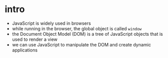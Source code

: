 # intro
* JavaScript is widely used in browsers
* while running in the browser, the global object is called `window`
* the Document Object Model (DOM) is a tree of JavaScript objects that is used to render a view
* we can use JavaScript to manipulate the DOM and create dynamic applications
